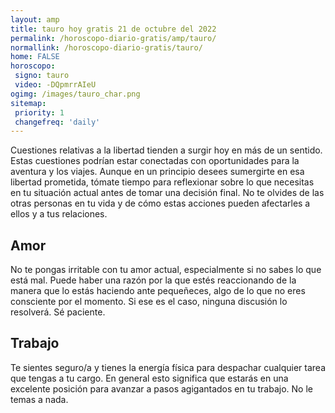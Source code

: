 ```yaml
---
layout: amp
title: tauro hoy gratis 21 de octubre del 2022 
permalink: /horoscopo-diario-gratis/amp/tauro/
normallink: /horoscopo-diario-gratis/tauro/
home: FALSE
horoscopo:
 signo: tauro
 video: -DQpmrrAIeU
ogimg: /images/tauro_char.png
sitemap:
 priority: 1
 changefreq: 'daily'
---
```



Cuestiones relativas a la libertad tienden a surgir hoy en más de un sentido. Estas cuestiones podrían estar conectadas con oportunidades para la aventura y los viajes. Aunque en un principio desees sumergirte en esa libertad prometida, tómate tiempo para reflexionar sobre lo que necesitas en tu situación actual antes de tomar una decisión final. No te olvides de las otras personas en tu vida y de cómo estas acciones pueden afectarles a ellos y a tus relaciones.

## Amor

No te pongas irritable con tu amor actual, especialmente si no sabes lo que está mal. Puede haber una razón por la que estés reaccionando de la manera que lo estás haciendo ante pequeñeces, algo de lo que no eres consciente por el momento. Si ese es el caso, ninguna discusión lo resolverá. Sé paciente.

## Trabajo

Te sientes seguro/a y tienes la energía física para despachar cualquier tarea que tengas a tu cargo. En general esto significa que estarás en una excelente posición para avanzar a pasos agigantados en tu trabajo. No le temas a nada.